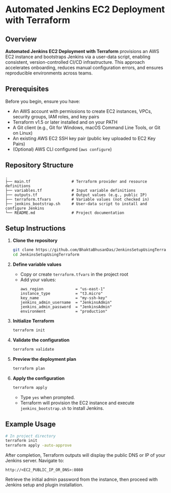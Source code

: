 # Automated Jenkins EC2 Deployment with Terraform

## Overview  
**Automated Jenkins EC2 Deployment with Terraform** provisions an AWS EC2 instance and bootstraps Jenkins via a user-data script, enabling consistent, version-controlled CI/CD infrastructure. This approach accelerates onboarding, reduces manual configuration errors, and ensures reproducible environments across teams.

## Prerequisites  
Before you begin, ensure you have:  
- An AWS account with permissions to create EC2 instances, VPCs, security groups, IAM roles, and key pairs  
- Terraform v1.5 or later installed and on your PATH  
- A Git client (e.g., Git for Windows, macOS Command Line Tools, or Git on Linux)  
- An existing AWS EC2 SSH key pair (public key uploaded to EC2 Key Pairs)  
- (Optional) AWS CLI configured (`aws configure`)  

## Repository Structure  
```text
.
├── main.tf                  # Terraform provider and resource definitions  
├── variables.tf             # Input variable definitions  
├── outputs.tf               # Output values (e.g., public IP)  
├── terraform.tfvars         # Variable values (not checked in)  
├── jenkins_bootstrap.sh     # User-data script to install and configure Jenkins  
└── README.md                # Project documentation  
```

## Setup Instructions

1. **Clone the repository**  
   ```bash
   git clone https://github.com/BhaktaBhusanDas/JenkinsSetupUsingTerraform.git
   cd JenkinsSetupUsingTerraform
   ```

2. **Define variable values**  
   - Copy or create `terraform.tfvars` in the project root  
   - Add your values:
     ```hcl
     aws_region              = "us-east-1"
     instance_type           = "t3.micro"
     key_name                = "my-ssh-key"
     jenkins_admin_username  = "JenkinsAdmin"
     jenkins_admin_password  = "JenkinsAdmin"
     environment             = "production"
     ```

3. **Initialize Terraform**  
   ```bash
   terraform init
   ```

4. **Validate the configuration**  
   ```bash
   terraform validate
   ```

5. **Preview the deployment plan**  
   ```bash
   terraform plan
   ```

6. **Apply the configuration**  
   ```bash
   terraform apply
   ```
   - Type `yes` when prompted.  
   - Terraform will provision the EC2 instance and execute `jenkins_bootstrap.sh` to install Jenkins.

## Example Usage

```bash
# In project directory
terraform init
terraform apply -auto-approve
```

After completion, Terraform outputs will display the public DNS or IP of your Jenkins server. Navigate to:  
```
http://<EC2_PUBLIC_IP_OR_DNS>:8080
```
Retrieve the initial admin password from the instance, then proceed with Jenkins setup and plugin installation.
